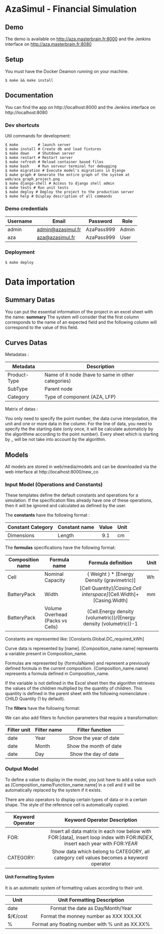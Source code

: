 # AzaSimul - Financial Simulation

## Demo

The demo is available on http://aza.masterbrain.fr:8000 and the Jenkins interface on http://aza.masterbrain.fr:8080 

## Setup

You must have the Docker Deamon running on your machine.

```shell script
$ make && make install
```

## Documentation

You can find the app on http://localhost:8000 and the Jenkins interface on http://localhost:8080 

### Dev shortcuts

Util commands for development:
```shell script
$ make         # launch server
$ make install # Create db and load fixtures
$ make down    # Shutdown server
$ make restart # Restart server
$ make refresh # Reload container based files
$ make bash    # Run serveur terminal for debugging
$ make migration # Execute model's migrations in Django
$ make graph # Generate the entire graph of the system at web/aza_graph_project.png
$ make django-shell # Access to django shell admin
$ make tests # Run unit tests
$ make deploy # Deploy the project to the production server
$ make help # Display description of all commands
```

### Demo credentials

| Username | Email                 | Password      | Role  |
| -------- | --------------------- |:-------------:| ----- |
| admin    | admin@azasimul.fr     |  AzaPass999   | Admin |
| aza      | aza@azasimul.fr       |  AzaPass999   | User  |


### Deployment

```shell script
$ make deploy
```

# Data importation

## Summary Datas

You can put the essential information of the project in an excel sheet with the name: **summary**
The system will consider that the first column corresponds to the name of an expected field and the following column will correspond to the value of this field.

## Curves Datas

Metadatas :

| Metadata     | Description                                       |
| ------------ | ------------------------------------------------- |
| Product-Type | Name of it node (have to same in other categories)|
| SubType      | Parent node                                       | 
| Category     | Type of component (AZA, LFP)                      |

Matrix of datas :

You only need to specify the point number, the data curve interpolation, the unit and one or more data in the column.
For the line of data, you need to specify the the starting date (only once, it will be calculate automaticly by the algorithme according to the point number).
Every sheet which is starting by _ will be not take into account by the algorithm.

## Models

All models are stored in web/media/models and can be downloaded via the web interface at http://localhost:8000/new_co

### Input Model (Operations and Constants)

These templates define the default constants and operations for a simulation.
If the specification files already have one of these operations, then it will be ignored and calculated as defined by the user.

The **constants** have the following format :

| Constant Category | Constant name | Value  | Unit  |
| ----------------- | ------------- |:------:| ----- |
| Dimensions        | Length        |  9.1   | cm    |

The **formulas** specifications have the following format:

| Composition name  | Formula name                     | Formula definition                                                 | Unit  |
| ----------------- | -------------------------------- |:--------------------------------------------------------------------:| ----- |
| Cell              | Nominal Capacity                 | { Weight } * [Energy Density (gravimetric)]                          | Wh    |
| BatteryPack       | Width                            | [Cell Quantity]*[Casing.Cell interspace]*[Cell.Width]+[Casing.Width] | mm    |
| BatteryPack       | Volume Overhead (Packs vs Cells) | {Cell.Energy density (volumetric)}/{Energy density (volumetric)}-1   |       |

Constants are represented like: [Constants.Global.DC_required_kWh]

Curve data is represented by [name].
[Composition_name.name] represents a variable present in Composition_name.

Formulas are represented by {formulaName} and represent a previously defined formula in the current composition.
{Composition_name.name} represents a formula defined in Composition_name.

If the variable is not defined in the Excel sheet then the algorithm retrieves the values of the children multiplied by the quantity of children. This quantity is defined in the parent sheet with the following nomenclature : CHILD Quantity (1 by default).

The **filters** have the following format:

We can also add filters to function parameters that require a transformation:

| Filter unit | Filter name  | Filter function               |
| ------------| ------------ |:-----------------------------:|
| date        | Year         | Show the year of date         |
| date        | Month        | Show the month of date        |
| date        | Day          | Show the day of date          |

### Output Model

To define a value to display in the model, you just have to add a value such as [Composition_name/Function_name.name] in a cell and it will be automatically replaced by the system if it exists.

There are also operators to display certain types of data or in a certain shape. The style of the reference cell is automatically copied.

| Keyword Operator | Keyword Operator Description                                                                                                   |
| -----------------|:------------------------------------------------------------------------------------------------------------------------------:|
| FOR:             | Insert all data matrix in each row below with FOR:[data], insert loop index with FOR:*INDEX*, insert each year with FOR:*YEAR* |
| CATEGORY:        | Show data which belong to CATEGORY, all category cell values becomes a keyword operator                                        |


#### Unit Formatting System

It is an automatic system of formatting values according to their unit.

| Unit     | Unit Formatting Description                      |
| ---------|:------------------------------------------------:|
| date     | Format the date as Day/Month/Year                |
| $/€/cost | Format the monney number as XXX XXX.XX           |
| %        | Format any floating number with % unit as XX.XX% |
